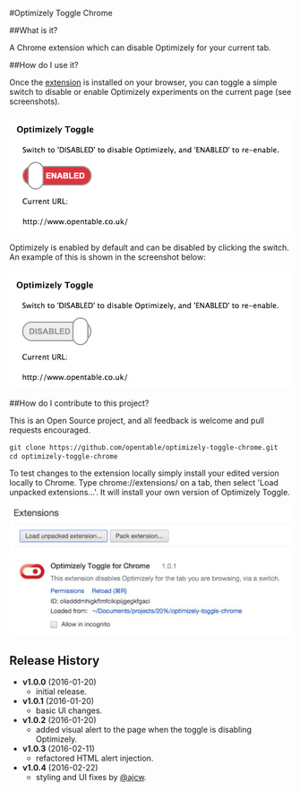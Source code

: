 #Optimizely Toggle Chrome

##What is it?

A Chrome extension which can disable Optimizely for your current tab.

##How do I use it?

Once the [extension](https://chrome.google.com/webstore/detail/optimizely-toggle-for-chr/eaoflpgigmnhpmdgnphpomomaflfglmj?authuser=1) is installed on your browser, you can toggle a simple switch to disable or enable Optimizely experiments on the current page (see screenshots).

![enabled](/src/img/screenshots/plugin-screenshot-enabled.png?raw=true)

Optimizely is enabled by default and can be disabled by clicking the switch. An example of this is shown in the screenshot below:

![disabled](/src/img/screenshots/plugin-screenshot-disabled.png?raw=true)

##How do I contribute to this project?

This is an Open Source project, and all feedback is welcome and pull requests encouraged.

```
git clone https://github.com/opentable/optimizely-toggle-chrome.git
cd optimizely-toggle-chrome
```

To test changes to the extension locally simply install your edited version locally to Chrome. Type chrome://extensions/ on a tab, then select 'Load unpacked extensions...'. It will install your own version of Optimizely Toggle.

![install](/src/img/screenshots/chrome-installation.jpg?raw=true)

## Release History
- **v1.0.0** (2016-01-20)
    - initial release.
- **v1.0.1** (2016-01-20)
    - basic UI changes.
- **v1.0.2** (2016-01-20)
    - added visual alert to the page when the toggle is disabling Optimizely.
- **v1.0.3** (2016-02-11)
    - refactored HTML alert injection.
- **v1.0.4** (2016-02-22)
    - styling and UI fixes by [@ajcw](https://github.com/ajcw).    